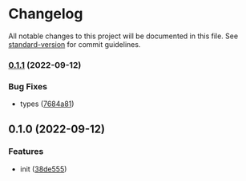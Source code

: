# Changelog

All notable changes to this project will be documented in this file. See [standard-version](https://github.com/conventional-changelog/standard-version) for commit guidelines.

### [0.1.1](https://github.com/BlackGlory/extra-json-stable-stringify/compare/v0.1.0...v0.1.1) (2022-09-12)


### Bug Fixes

* types ([7684a81](https://github.com/BlackGlory/extra-json-stable-stringify/commit/7684a819a76f59048d7674c58d0c6acfbc37253f))

## 0.1.0 (2022-09-12)


### Features

* init ([38de555](https://github.com/BlackGlory/extra-json-stable-stringify/commit/38de555ac7a11120a4c8285a8495002cc2878179))
